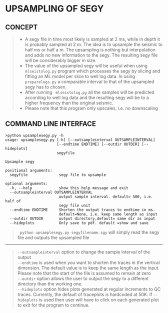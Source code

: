 
# UPSAMPLING OF SEGY

## CONCEPT  
>   *  A segy file in time most likely is sampled at 2 ms, while in depth it is probably sampled at 2 m. The idea is to upsample the seismic to half ms or half a m. The upsampling is nothing but interpolation and adds no new information to the segy. The resulting segy file will be considerably bigger in size.  
>  *  The value of the upsampled segy will be useful when using ```mlseistolog.py``` program which processes the segy by slicing and fitting an ML model per slice to well log data. In using `` preparelogs.py `` a comparable interval to that of the upsampled segy has to chosen. 
>  *  After running `` mlseistolog.py`` all the samples will be predicted according to well log data and the resulting segy will be to a  higher frequency than the original seismic.  
>  *  Please note that this program only upscales, i.e. no downscaling  



## COMMAND LINE INTERFACE

```
>python upsamplesegy.py -h
usage: upsamplesegy.py [-h] [--outsampleinterval OUTSAMPLEINTERVAL]
                       [--endtime ENDTIME] [--outdir OUTDIR] [--hideplots]
                       segyfile

Upsample segy

positional arguments:
  segyfile              segy file to upsample

optional arguments:
  -h, --help            show this help message and exit
  --outsampleinterval OUTSAMPLEINTERVAL
                        output sample interval. default= 500, i.e. half of
                        segy file unit
  --endtime ENDTIME     Shorten the output traces to endtime in ms.
                        default=None, i.e. keep same length as input
  --outdir OUTDIR       output directory,default= same dir as input
  --hideplots           Only save to pdf. default =show and save
````  
 
>`` python upsamplesegy.py segyfilename.sgy`` will simply read the segy file and outputs the upsampled file   
---  
>``--outsampleinterval`` option to change the sample interval of the output  
>``--endtime``  is used when you want to shorten the traces in the vertical dimension. The default value is to keep the same length as the input. Please note that the start of the file is assumed to remain at zero   
>``--outdir`` option allows the user to output the segy to a different directory than the working one.  
>``--hideplots``  option hides plots generated at regular increments to QC traces. Currently, the default of traceplots is hardcoded at 50K. If ``--hideplots``  is used then user will have to click on each generated plot to exit for the program to continue.  
